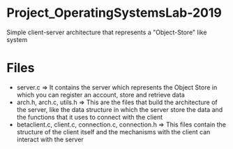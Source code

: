 # Project_OperatingSystemsLab-2019
Simple client-server architecture that represents a "Object-Store" like system 

# Files

- server.c => It contains the server which represents the Object Store in which you can register an account, store and retrieve
              data
- arch.h, arch.c, utils.h => This are the files that build the architecture of the server, like the data structure in which the 
                             server store the data and the functions that it uses to connect with the client
- betaclient.c, client.c, connection.c, connection.h => This files contain the structure of the client itself and the mechanisms 
                                                        with the client can interact with the server
